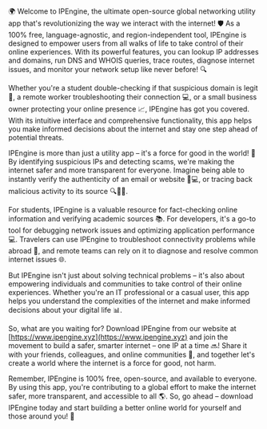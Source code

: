 🌍 Welcome to IPEngine, the ultimate open-source global networking utility app that's revolutionizing the way we interact with the internet! 🛡️ As a 100% free, language-agnostic, and region-independent tool, IPEngine is designed to empower users from all walks of life to take control of their online experiences. With its powerful features, you can lookup IP addresses and domains, run DNS and WHOIS queries, trace routes, diagnose internet issues, and monitor your network setup like never before! 🔍

Whether you're a student double-checking if that suspicious domain is legit 🤔, a remote worker troubleshooting their connection 💻, or a small business owner protecting your online presence 📈, IPEngine has got you covered. With its intuitive interface and comprehensive functionality, this app helps you make informed decisions about the internet and stay one step ahead of potential threats.

IPEngine is more than just a utility app – it's a force for good in the world! 💪 By identifying suspicious IPs and detecting scams, we're making the internet safer and more transparent for everyone. Imagine being able to instantly verify the authenticity of an email or website 📧💻, or tracing back malicious activity to its source 🔍🕵️‍♂️.

For students, IPEngine is a valuable resource for fact-checking online information and verifying academic sources 📚. For developers, it's a go-to tool for debugging network issues and optimizing application performance 💻. Travelers can use IPEngine to troubleshoot connectivity problems while abroad 🛬, and remote teams can rely on it to diagnose and resolve common internet issues 🌐.

But IPEngine isn't just about solving technical problems – it's also about empowering individuals and communities to take control of their online experiences. Whether you're an IT professional or a casual user, this app helps you understand the complexities of the internet and make informed decisions about your digital life 📊.

So, what are you waiting for? Download IPEngine from our website at [https://www.ipengine.xyz](https://www.ipengine.xyz) and join the movement to build a safer, smarter internet – one IP at a time 🔜! Share it with your friends, colleagues, and online communities 🤝, and together let's create a world where the internet is a force for good, not harm.

Remember, IPEngine is 100% free, open-source, and available to everyone. By using this app, you're contributing to a global effort to make the internet safer, more transparent, and accessible to all 🌎. So, go ahead – download IPEngine today and start building a better online world for yourself and those around you! 🚀